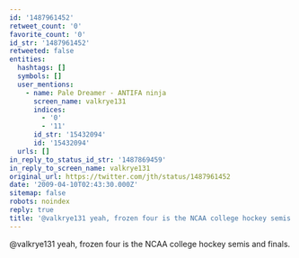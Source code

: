 ```yaml
---
id: '1487961452'
retweet_count: '0'
favorite_count: '0'
id_str: '1487961452'
retweeted: false
entities:
  hashtags: []
  symbols: []
  user_mentions:
    - name: Pale Dreamer - ANTIFA ninja
      screen_name: valkrye131
      indices:
        - '0'
        - '11'
      id_str: '15432094'
      id: '15432094'
  urls: []
in_reply_to_status_id_str: '1487869459'
in_reply_to_screen_name: valkrye131
original_url: https://twitter.com/jth/status/1487961452
date: '2009-04-10T02:43:30.000Z'
sitemap: false
robots: noindex
reply: true
title: '@valkrye131 yeah, frozen four is the NCAA college hockey semis and finals.'
---
```


@valkrye131 yeah, frozen four is the NCAA college hockey semis and finals.